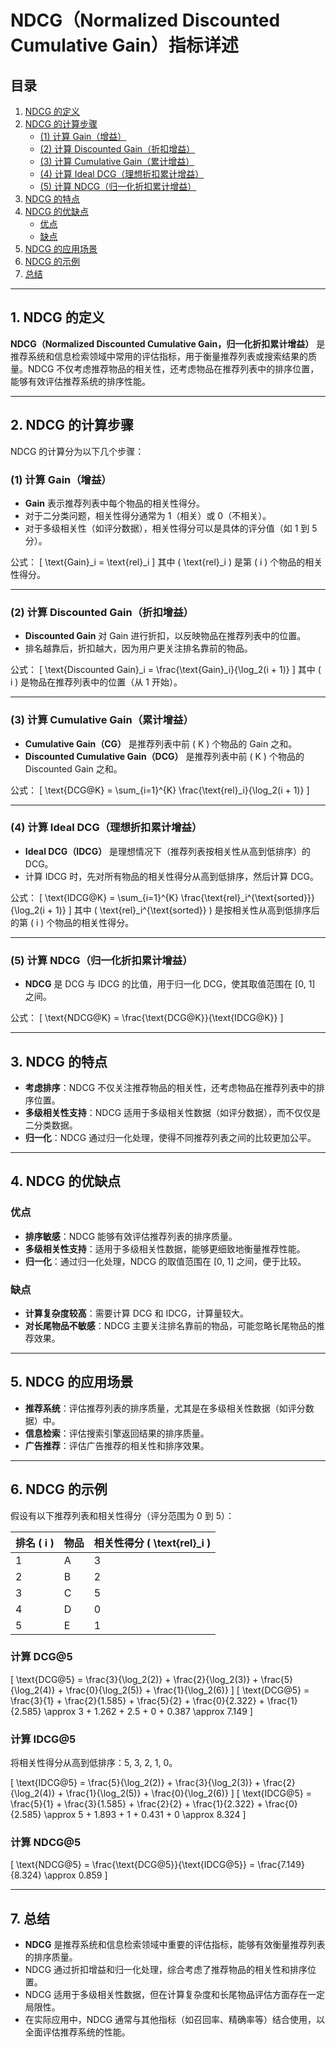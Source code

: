 # NDCG（Normalized Discounted Cumulative Gain）指标详述

## 目录
1. [NDCG 的定义](#1-ndcg-的定义)
2. [NDCG 的计算步骤](#2-ndcg-的计算步骤)
   - [(1) 计算 Gain（增益）](#1-计算-gain增益)
   - [(2) 计算 Discounted Gain（折扣增益）](#2-计算-discounted-gain折扣增益)
   - [(3) 计算 Cumulative Gain（累计增益）](#3-计算-cumulative-gain累计增益)
   - [(4) 计算 Ideal DCG（理想折扣累计增益）](#4-计算-ideal-dcg理想折扣累计增益)
   - [(5) 计算 NDCG（归一化折扣累计增益）](#5-计算-ndcg归一化折扣累计增益)
3. [NDCG 的特点](#3-ndcg-的特点)
4. [NDCG 的优缺点](#4-ndcg-的优缺点)
   - [优点](#优点)
   - [缺点](#缺点)
5. [NDCG 的应用场景](#5-ndcg-的应用场景)
6. [NDCG 的示例](#6-ndcg-的示例)
7. [总结](#7-总结)

---

## 1. NDCG 的定义
**NDCG（Normalized Discounted Cumulative Gain，归一化折扣累计增益）** 是推荐系统和信息检索领域中常用的评估指标，用于衡量推荐列表或搜索结果的质量。NDCG 不仅考虑推荐物品的相关性，还考虑物品在推荐列表中的排序位置，能够有效评估推荐系统的排序性能。

---

## 2. NDCG 的计算步骤
NDCG 的计算分为以下几个步骤：

### (1) 计算 Gain（增益）
- **Gain** 表示推荐列表中每个物品的相关性得分。
- 对于二分类问题，相关性得分通常为 1（相关）或 0（不相关）。
- 对于多级相关性（如评分数据），相关性得分可以是具体的评分值（如 1 到 5 分）。

公式：
\[
\text{Gain}_i = \text{rel}_i
\]
其中 \( \text{rel}_i \) 是第 \( i \) 个物品的相关性得分。

---

### (2) 计算 Discounted Gain（折扣增益）
- **Discounted Gain** 对 Gain 进行折扣，以反映物品在推荐列表中的位置。
- 排名越靠后，折扣越大，因为用户更关注排名靠前的物品。

公式：
\[
\text{Discounted Gain}_i = \frac{\text{Gain}_i}{\log_2(i + 1)}
\]
其中 \( i \) 是物品在推荐列表中的位置（从 1 开始）。

---

### (3) 计算 Cumulative Gain（累计增益）
- **Cumulative Gain（CG）** 是推荐列表中前 \( K \) 个物品的 Gain 之和。
- **Discounted Cumulative Gain（DCG）** 是推荐列表中前 \( K \) 个物品的 Discounted Gain 之和。

公式：
\[
\text{DCG@K} = \sum_{i=1}^{K} \frac{\text{rel}_i}{\log_2(i + 1)}
\]

---

### (4) 计算 Ideal DCG（理想折扣累计增益）
- **Ideal DCG（IDCG）** 是理想情况下（推荐列表按相关性从高到低排序）的 DCG。
- 计算 IDCG 时，先对所有物品的相关性得分从高到低排序，然后计算 DCG。

公式：
\[
\text{IDCG@K} = \sum_{i=1}^{K} \frac{\text{rel}_i^{\text{sorted}}}{\log_2(i + 1)}
\]
其中 \( \text{rel}_i^{\text{sorted}} \) 是按相关性从高到低排序后的第 \( i \) 个物品的相关性得分。

---

### (5) 计算 NDCG（归一化折扣累计增益）
- **NDCG** 是 DCG 与 IDCG 的比值，用于归一化 DCG，使其取值范围在 [0, 1] 之间。

公式：
\[
\text{NDCG@K} = \frac{\text{DCG@K}}{\text{IDCG@K}}
\]

---

## 3. NDCG 的特点
- **考虑排序**：NDCG 不仅关注推荐物品的相关性，还考虑物品在推荐列表中的排序位置。
- **多级相关性支持**：NDCG 适用于多级相关性数据（如评分数据），而不仅仅是二分类数据。
- **归一化**：NDCG 通过归一化处理，使得不同推荐列表之间的比较更加公平。

---

## 4. NDCG 的优缺点

### 优点
- **排序敏感**：NDCG 能够有效评估推荐列表的排序质量。
- **多级相关性支持**：适用于多级相关性数据，能够更细致地衡量推荐性能。
- **归一化**：通过归一化处理，NDCG 的取值范围在 [0, 1] 之间，便于比较。

### 缺点
- **计算复杂度较高**：需要计算 DCG 和 IDCG，计算量较大。
- **对长尾物品不敏感**：NDCG 主要关注排名靠前的物品，可能忽略长尾物品的推荐效果。

---

## 5. NDCG 的应用场景
- **推荐系统**：评估推荐列表的排序质量，尤其是在多级相关性数据（如评分数据）中。
- **信息检索**：评估搜索引擎返回结果的排序质量。
- **广告推荐**：评估广告推荐的相关性和排序效果。

---

## 6. NDCG 的示例
假设有以下推荐列表和相关性得分（评分范围为 0 到 5）：

| 排名 \( i \) | 物品 | 相关性得分 \( \text{rel}_i \) |
|--------------|------|-------------------------------|
| 1            | A    | 3                             |
| 2            | B    | 2                             |
| 3            | C    | 5                             |
| 4            | D    | 0                             |
| 5            | E    | 1                             |

### 计算 DCG@5
\[
\text{DCG@5} = \frac{3}{\log_2(2)} + \frac{2}{\log_2(3)} + \frac{5}{\log_2(4)} + \frac{0}{\log_2(5)} + \frac{1}{\log_2(6)}
\]
\[
\text{DCG@5} = \frac{3}{1} + \frac{2}{1.585} + \frac{5}{2} + \frac{0}{2.322} + \frac{1}{2.585} \approx 3 + 1.262 + 2.5 + 0 + 0.387 \approx 7.149
\]

### 计算 IDCG@5
将相关性得分从高到低排序：5, 3, 2, 1, 0。

\[
\text{IDCG@5} = \frac{5}{\log_2(2)} + \frac{3}{\log_2(3)} + \frac{2}{\log_2(4)} + \frac{1}{\log_2(5)} + \frac{0}{\log_2(6)}
\]
\[
\text{IDCG@5} = \frac{5}{1} + \frac{3}{1.585} + \frac{2}{2} + \frac{1}{2.322} + \frac{0}{2.585} \approx 5 + 1.893 + 1 + 0.431 + 0 \approx 8.324
\]

### 计算 NDCG@5
\[
\text{NDCG@5} = \frac{\text{DCG@5}}{\text{IDCG@5}} = \frac{7.149}{8.324} \approx 0.859
\]

---

## 7. 总结
- **NDCG** 是推荐系统和信息检索领域中重要的评估指标，能够有效衡量推荐列表的排序质量。
- NDCG 通过折扣增益和归一化处理，综合考虑了推荐物品的相关性和排序位置。
- NDCG 适用于多级相关性数据，但在计算复杂度和长尾物品评估方面存在一定局限性。
- 在实际应用中，NDCG 通常与其他指标（如召回率、精确率等）结合使用，以全面评估推荐系统的性能。
